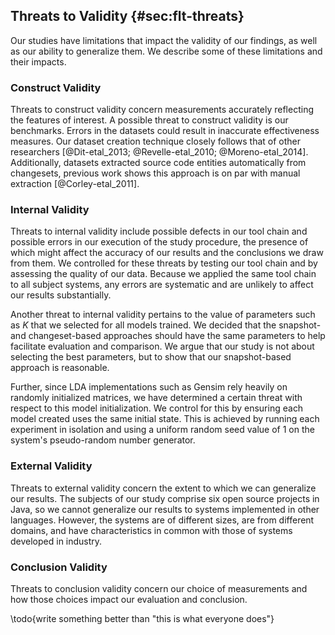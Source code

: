## Threats to Validity {#sec:flt-threats}

Our studies have limitations that impact the validity of our findings, as well
as our ability to generalize them. We describe some of these limitations and
their impacts.

### Construct Validity

Threats to construct validity concern measurements accurately reflecting the
features of interest.  A possible threat to construct validity is our
benchmarks.  Errors in the datasets could result in inaccurate effectiveness
measures.  Our dataset creation technique closely follows that of other
researchers [@Dit-etal_2013; @Revelle-etal_2010; @Moreno-etal_2014].
Additionally, datasets extracted source code entities automatically from
changesets, previous work shows this approach is on par with manual extraction
[@Corley-etal_2011].

### Internal Validity

Threats to internal validity include possible defects in our tool chain and
possible errors in our execution of the study procedure, the presence of which
might affect the accuracy of our results and the conclusions we draw from them.
We controlled for these threats by testing our tool chain and by assessing the
quality of our data.  Because we applied the same tool chain to all subject
systems, any errors are systematic and are unlikely to affect our results
substantially.

Another threat to internal validity pertains to the value of parameters such as
$K$ that we selected for all models trained.  We decided that the snapshot- and
changeset-based approaches should have the same parameters to help facilitate
evaluation and comparison.  We argue that our study is not about selecting the
best parameters, but to show that our snapshot-based approach is reasonable.

Further, since LDA implementations such as Gensim rely heavily on randomly
initialized matrices, we have determined a certain threat with respect to this
model initialization.  We control for this by ensuring each model created uses
the same initial state.  This is achieved by running each experiment in
isolation and using a uniform random seed value of $1$ on the system's
pseudo-random number generator.

### External Validity

Threats to external validity concern the extent to which we can generalize our
results.  The subjects of our study comprise six open source projects in Java,
so we cannot generalize our results to systems implemented in other languages.
However, the systems are of different sizes, are from different domains, and
have characteristics in common with those of systems developed in industry.

### Conclusion Validity

Threats to conclusion validity concern our choice of measurements and how those
choices impact our evaluation and conclusion.

\todo{write something better than "this is what everyone does"}
